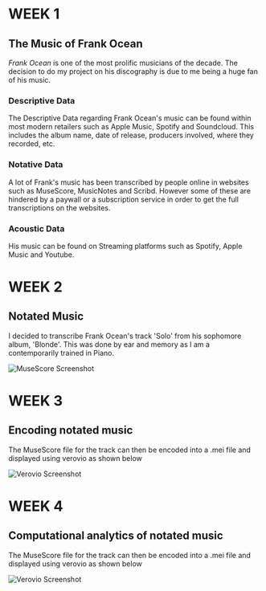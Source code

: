 

# WEEK 1
## The Music of Frank Ocean

*Frank Ocean* is one of the most prolific musicians of the decade. The decision to do my project on his discography is due to me being a huge fan of his music.

### Descriptive Data

The Descriptive Data regarding Frank Ocean's music can be found within most modern retailers such as Apple Music, Spotify and Soundcloud. This includes the album name, date of release, producers involved, where they recorded, etc.


### Notative Data

A lot of Frank's music has been transcribed by people online in websites such as MuseScore, MusicNotes and Scribd. However some of these are hindered by a paywall or a subscription service in order to get the full transcriptions on the websites.

### Acoustic Data

His music can be found on Streaming platforms such as Spotify, Apple Music and Youtube.


# WEEK 2
## Notated Music

I decided to transcribe Frank Ocean's track 'Solo' from his sophomore album, 'Blonde'. This was done by ear and memory as I am a contemporarily trained in Piano.

![MuseScore Screenshot](https://cellosux.github.io/MCA-2019/MEDIA/FRANK_OCEAN_SOLO_SCREENSHOT.png)



# WEEK 3
##  Encoding notated music

The MuseScore file for the track can then be encoded into a .mei file and displayed using verovio as shown below

![Verovio Screenshot](https://cellosux.github.io/MCA-2019/MEDIA/VEROVIO_SCREENSHOT.png)

# WEEK 4
##   Computational analytics of notated music

The MuseScore file for the track can then be encoded into a .mei file and displayed using verovio as shown below

![Verovio Screenshot](https://cellosux.github.io/MCA-2019/MEDIA/VEROVIO_SCREENSHOT.png)
